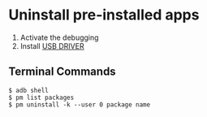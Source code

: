 # Uninstall pre-installed apps

1. Activate the debugging
2. Install [USB DRIVER](https://developers.android.com/studio/run/oem-usb.html)

## Terminal Commands
```shell
$ adb shell
$ pm list packages
$ pm uninstall -k --user 0 package name


